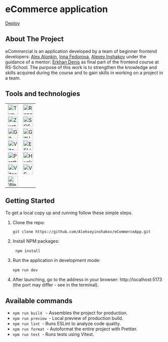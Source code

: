 # eCommerce application

[Deploy](https://green-shop2025.netlify.app/)

## About The Project

eCommercial is an application developed by a team of beginner frontend developers:
[Alex Alonkin](https://github.com/nevox-alexxx),
[Inna Fedorova](https://github.com/IFMA25),
[Alexey Inshakov](https://github.com/Alekseyinshakov)
under the guidance of a mentor: [Erkhan Denis](https://github.com/ErkhanDV) as final part of the frontend course at RS-School.
The purpose of this work is to strengthen the knowledge and skills acquired during the course and to gain skills in working on a project in a team.

## Tools and technologies

<table>
  <tr>
    <td>
      <a href="https://www.typescriptlang.org/">
        <img src="https://img.shields.io/badge/-TypeScript-3178C6?logo=typescript&logoColor=white" alt="TypeScript" style="height:32px;">
      </a>
    </td>
    <td>
      <a href="https://reactjs.org/">
        <img src="https://img.shields.io/badge/-React-61DAFB?logo=react&logoColor=black" alt="React" style="height:32px;">
      </a>
    </td>
  </tr>
  <tr>
    <td>
      <a href="https://zustand-demo.pmnd.rs/">
        <img src="https://img.shields.io/badge/-Zustand-000000?logo=zustand&logoColor=white" alt="Zustand" style="height:32px;">
      </a>
    </td>
    <td>
      <a href="https://sass-lang.com/">
        <img src="https://img.shields.io/badge/-SCSS-CC6699?logo=sass&logoColor=white" alt="SCSS" style="height:32px;">
      </a>
    </td>
  </tr>
  <tr>
    <td>
      <a href="https://git-scm.com/">
        <img src="https://img.shields.io/badge/-Git-F05032?logo=git&logoColor=white" alt="Git" style="height:32px;">
      </a>
    </td>
    <td>
      <a href="https://github.com/">
        <img src="https://img.shields.io/badge/-GitHub-181717?logo=github&logoColor=white" alt="GitHub" style="height:32px;">
      </a>
    </td>
  </tr>
  <tr>
    <td>
      <a href="https://vitejs.dev/">
        <img src="https://img.shields.io/badge/-Vite-646CFF?logo=vite&logoColor=white" alt="Vite" style="height:32px;">
      </a>
    </td>
    <td>
      <a href="https://eslint.org/">
        <img src="https://img.shields.io/badge/-ESLint-4B32C3?logo=eslint&logoColor=white" alt="ESLint" style="height:32px;">
      </a>
    </td>
  </tr>
  <tr>
    <td>
      <a href="https://prettier.io/">
        <img src="https://img.shields.io/badge/-Prettier-F7B93E?logo=prettier&logoColor=black" alt="Prettier" style="height:32px;">
      </a>
    </td>
    <td>
      <a href="https://typicode.github.io/husky/">
        <img src="https://img.shields.io/badge/-Husky-000000?logo=husky&logoColor=white" alt="Husky" style="height:32px;">
      </a>
    </td>
  </tr>
  <tr>
    <td>
      <a href="https://vitest.dev/">
        <img src="https://img.shields.io/badge/-Vitest-6E9F18?logo=vitest&logoColor=white" alt="Vitest" style="height:32px;">
      </a>
    </td>
    <td>
      <a href="https://code.visualstudio.com/">
        <img src="https://img.shields.io/badge/-VS%20Code-007ACC?logo=visual-studio-code&logoColor=white" alt="VS Code" style="height:32px;">
      </a>
    </td>
  </tr>
  <tr>
    <td>
      <a href="https://www.jetbrains.com/webstorm/">
        <img src="https://img.shields.io/badge/-WebStorm-000?logo=webstorm&logoColor=white" alt="WebStorm" style="height:32px;">
      </a>
    </td>
    <td></td>
  </tr>
</table>

## Getting Started

To get a local copy up and running follow these simple steps.

1. Clone the repo: <pre> `git clone https://github.com/Alekseyinshakov/eCommerceApp.git ` </pre>
2. Install NPM packages: <pre> `npm install ` </pre>
3. Run the application in development mode: <pre> `npm run dev ` </pre>
4. After launching, go to the address in your browser: http://localhost:5173 (the port may differ - see in the terminal).

## Available commands

- `npm run build ` - Assembles the project for production.
- `npm run preview `- Local preview of production build.
- `npm run lint `- Runs ESLint to analyze code quality.
- `npm run format `- Autoformat the entire project with Prettier.
- `npm run test `- Runs tests using Vitest.
